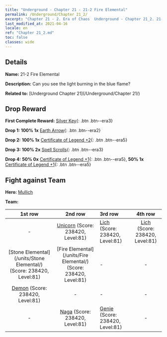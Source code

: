 ```yaml
---
title: "Underground - Chapter 21 - 21-2 Fire Elemental"
permalink: /Underground/Chapter 21_2/
excerpt: "Chapter 21 - 2. Era of Chaos  Underground - Chapter 21_2. 21-2 Fire Elemental"
last_modified_at: 2021-04-16
locale: en
ref: "Chapter 21_2.md"
toc: false
classes: wide
---
```


## Details

 **Name:** 21-2 Fire Elemental

 **Description:** Can you see the light burning in the blue flame?

 **Related to:** [Underground Chapter 21](/Underground/Chapter 21/)

## Drop Reward

 **First Complete Reward:** [Silver Key](/Items/con_693/){: .btn .btn--era3}

 **Drop 1:** **100% 1x** [Earth Arrow](/Items/her_464/){: .btn .btn--era2}

 **Drop 2:** **100% 1x** [Certificate of Legend +2](/Items/mat_81/){: .btn .btn--era5}

 **Drop 3:** **100% 2x** [Spell Scrolls](/Items/con_694/){: .btn .btn--era3}

 **Drop 4:** **50% 0x** [Certificate of Legend +1](/Items/mat_74/){: .btn .btn--era5}, **50% 1x** [Certificate of Legend +1](/Items/mat_74/){: .btn .btn--era5}


## Fight against Team
 **Hero:** [Mullich](/heroes/Mullich/)

 **Team:**


  | 1st row | 2nd row | 3rd row | 4th row |
  |:----:|:----:|:----|:----:|
  | - | [Unicorn](/units/Unicorn/) (Score: 238420, Level:81)  | [Lich](/units/Lich/) (Score: 238420, Level:81)  | [Lich](/units/Lich/) (Score: 238420, Level:81)  |
  | [Stone Elemental](/units/Stone Elemental/) (Score: 238420, Level:81)  | [Fire Elemental](/units/Fire Elemental/) (Score: 238420, Level:81)  | - | - |
  | [Demon](/units/Demon/) (Score: 238420, Level:81)  | - | - | - |
  | - | [Naga](/units/Naga/) (Score: 238420, Level:81)  | [Genie](/units/Genie/) (Score: 238420, Level:81)  | - |


